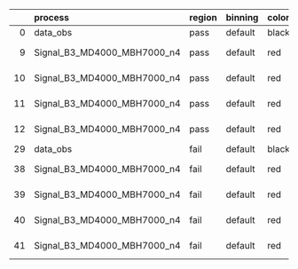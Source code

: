|    | process                     | region   | binning   | color   | process_type   |   scale | variation   | source_filename                                                      | source_histname    | alias                       | title     |   combine_idx |     lnN |   shapes | syst_type   | direction   | variation_alias   |
|---:|:----------------------------|:---------|:----------|:--------|:---------------|--------:|:------------|:---------------------------------------------------------------------|:-------------------|:----------------------------|:----------|--------------:|--------:|---------:|:------------|:------------|:------------------|
|  0 | data_obs                    | pass     | default   | black   | DATA           |       1 | nominal     | ./histograms_for_2DAlphabet_v18//BH_Data.root                        | hpass              | Data                        | Data      |           nan | nan     |      nan | nan         | nan         | nan               |
|  9 | Signal_B3_MD4000_MBH7000_n4 | pass     | default   | red     | SIGNAL         |       1 | lumi        | ./histograms_for_2DAlphabet_v18//BH_Signal_B3_MD4000_MBH7000_n4.root | hpass              | Signal_B3_MD4000_MBH7000_n4 | BH signal |           nan |   1.016 |      nan | lnN         | nan         | nan               |
| 10 | Signal_B3_MD4000_MBH7000_n4 | pass     | default   | red     | SIGNAL         |       1 | SVM         | ./histograms_for_2DAlphabet_v18//BH_Signal_B3_MD4000_MBH7000_n4.root | hpass_SVMsyst_up   | Signal_B3_MD4000_MBH7000_n4 | BH signal |           nan | nan     |        1 | shapes      | Up          | SVMsyst           |
| 11 | Signal_B3_MD4000_MBH7000_n4 | pass     | default   | red     | SIGNAL         |       1 | SVM         | ./histograms_for_2DAlphabet_v18//BH_Signal_B3_MD4000_MBH7000_n4.root | hpass_SVMsyst_down | Signal_B3_MD4000_MBH7000_n4 | BH signal |           nan | nan     |        1 | shapes      | Down        | SVMsyst           |
| 12 | Signal_B3_MD4000_MBH7000_n4 | pass     | default   | red     | SIGNAL         |       1 | nominal     | ./histograms_for_2DAlphabet_v18//BH_Signal_B3_MD4000_MBH7000_n4.root | hpass              | Signal_B3_MD4000_MBH7000_n4 | BH signal |           nan | nan     |      nan | nan         | nan         | nan               |
| 29 | data_obs                    | fail     | default   | black   | DATA           |       1 | nominal     | ./histograms_for_2DAlphabet_v18//BH_Data.root                        | hfail              | Data                        | Data      |           nan | nan     |      nan | nan         | nan         | nan               |
| 38 | Signal_B3_MD4000_MBH7000_n4 | fail     | default   | red     | SIGNAL         |       1 | lumi        | ./histograms_for_2DAlphabet_v18//BH_Signal_B3_MD4000_MBH7000_n4.root | hfail              | Signal_B3_MD4000_MBH7000_n4 | BH signal |           nan |   1.016 |      nan | lnN         | nan         | nan               |
| 39 | Signal_B3_MD4000_MBH7000_n4 | fail     | default   | red     | SIGNAL         |       1 | SVM         | ./histograms_for_2DAlphabet_v18//BH_Signal_B3_MD4000_MBH7000_n4.root | hfail_SVMsyst_up   | Signal_B3_MD4000_MBH7000_n4 | BH signal |           nan | nan     |        1 | shapes      | Up          | SVMsyst           |
| 40 | Signal_B3_MD4000_MBH7000_n4 | fail     | default   | red     | SIGNAL         |       1 | SVM         | ./histograms_for_2DAlphabet_v18//BH_Signal_B3_MD4000_MBH7000_n4.root | hfail_SVMsyst_down | Signal_B3_MD4000_MBH7000_n4 | BH signal |           nan | nan     |        1 | shapes      | Down        | SVMsyst           |
| 41 | Signal_B3_MD4000_MBH7000_n4 | fail     | default   | red     | SIGNAL         |       1 | nominal     | ./histograms_for_2DAlphabet_v18//BH_Signal_B3_MD4000_MBH7000_n4.root | hfail              | Signal_B3_MD4000_MBH7000_n4 | BH signal |           nan | nan     |      nan | nan         | nan         | nan               |